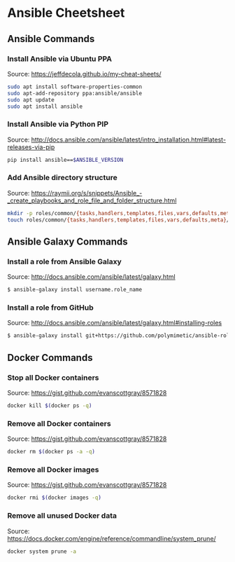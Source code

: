 # Ansible Cheetsheet

## Ansible Commands

### Install Ansible via Ubuntu PPA

Source: https://jeffdecola.github.io/my-cheat-sheets/

```bash
sudo apt install software-properties-common
sudo apt-add-repository ppa:ansible/ansible
sudo apt update
sudo apt install ansible
```

### Install Ansible via Python PIP

Source: http://docs.ansible.com/ansible/latest/intro_installation.html#latest-releases-via-pip

```bash
pip install ansible==$ANSIBLE_VERSION
```

### Add Ansible directory structure

Source: https://raymii.org/s/snippets/Ansible_-_create_playbooks_and_role_file_and_folder_structure.html

```bash
mkdir -p roles/common/{tasks,handlers,templates,files,vars,defaults,meta}
touch roles/common/{tasks,handlers,templates,files,vars,defaults,meta}/main.yml
```

## Ansible Galaxy Commands

### Install a role from Ansible Galaxy

Source: http://docs.ansible.com/ansible/latest/galaxy.html

```bash
$ ansible-galaxy install username.role_name
```

### Install a role from GitHub

Source: http://docs.ansible.com/ansible/latest/galaxy.html#installing-roles

```bash
$ ansible-galaxy install git+https://github.com/polymimetic/ansible-role-{{ role_name }}.git
```

## Docker Commands

### Stop all Docker containers

Source: https://gist.github.com/evanscottgray/8571828

```bash
docker kill $(docker ps -q)
```

### Remove all Docker containers

Source: https://gist.github.com/evanscottgray/8571828

```bash
docker rm $(docker ps -a -q)
```

### Remove all Docker images

Source: https://gist.github.com/evanscottgray/8571828

```bash
docker rmi $(docker images -q)
```

### Remove all unused Docker data

Source: https://docs.docker.com/engine/reference/commandline/system_prune/

```bash
docker system prune -a
```